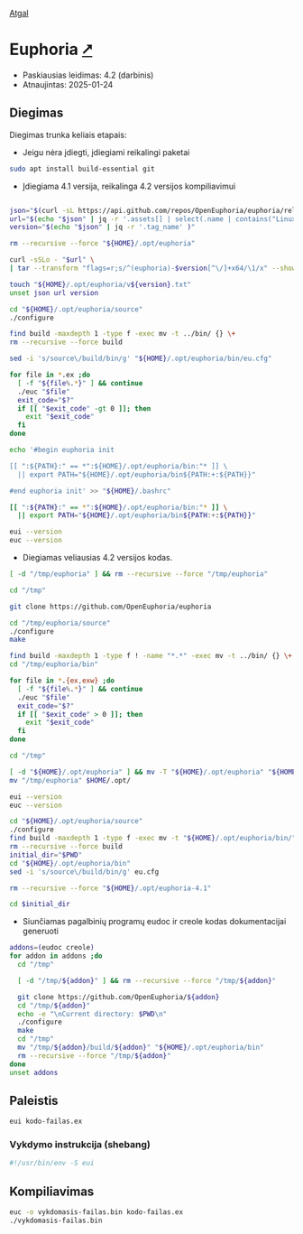[Atgal](./readme.md)

# Euphoria [&#x2B67;](https://openeuphoria.org/)

* Paskiausias leidimas: 4.2 (darbinis)
* Atnaujintas: 2025-01-24

## Diegimas

Diegimas trunka keliais etapais:

* Jeigu nėra įdiegti, įdiegiami reikalingi paketai

```bash
sudo apt install build-essential git
```

* Įdiegiama 4.1 versija, reikalinga 4.2 versijos kompiliavimui

```bash

json="$(curl -sL https://api.github.com/repos/OpenEuphoria/euphoria/releases/latest)"
url="$(echo "$json" | jq -r '.assets[] | select(.name | contains("Linux-x64")) | .browser_download_url' )"
version="$(echo "$json" | jq -r '.tag_name' )"

rm --recursive --force "${HOME}/.opt/euphoria"

curl -sSLo - "$url" \
| tar --transform "flags=r;s/^(euphoria)-$version[^\/]+x64/\1/x" --show-transformed-names -xzC "${HOME}/.opt"

touch "${HOME}/.opt/euphoria/v${version}.txt"
unset json url version

cd "${HOME}/.opt/euphoria/source"
./configure

find build -maxdepth 1 -type f -exec mv -t ../bin/ {} \+
rm --recursive --force build

sed -i 's/source\/build/bin/g' "${HOME}/.opt/euphoria/bin/eu.cfg"

for file in *.ex ;do
  [ -f "${file%.*}" ] && continue
  ./euc "$file"
  exit_code="$?"
  if [[ "$exit_code" -gt 0 ]]; then
    exit "$exit_code"
  fi 
done

echo '#begin euphoria init

[[ ":${PATH}:" == *":${HOME}/.opt/euphoria/bin:"* ]] \
  || export PATH="${HOME}/.opt/euphoria/bin${PATH:+:${PATH}}"

#end euphoria init' >> "${HOME}/.bashrc"

[[ ":${PATH}:" == *":${HOME}/.opt/euphoria/bin:"* ]] \
  || export PATH="${HOME}/.opt/euphoria/bin${PATH:+:${PATH}}"

eui --version
euc --version
```

* Diegiamas veliausias 4.2 versijos kodas.

```bash
[ -d "/tmp/euphoria" ] && rm --recursive --force "/tmp/euphoria"

cd "/tmp"

git clone https://github.com/OpenEuphoria/euphoria

cd "/tmp/euphoria/source"
./configure
make

find build -maxdepth 1 -type f ! -name "*.*" -exec mv -t ../bin/ {} \+
cd "/tmp/euphoria/bin"

for file in *.{ex,exw} ;do
  [ -f "${file%.*}" ] && continue
  ./euc "$file"
  exit_code="$?"
  if [[ "$exit_code" > 0 ]]; then
    exit "$exit_code"
  fi 
done

cd "/tmp"

[ -d "${HOME}/.opt/euphoria" ] && mv -T "${HOME}/.opt/euphoria" "${HOME}/.opt/euphoria-4.1"
mv "/tmp/euphoria" $HOME/.opt/

eui --version
euc --version

cd "${HOME}/.opt/euphoria/source"
./configure
find build -maxdepth 1 -type f -exec mv -t "${HOME}/.opt/euphoria/bin/" {} \+
rm --recursive --force build
initial_dir="$PWD"
cd "${HOME}/.opt/euphoria/bin"
sed -i 's/source\/build/bin/g' eu.cfg

rm --recursive --force "${HOME}/.opt/euphoria-4.1"

cd $initial_dir
```

* Siunčiamas pagalbinių programų eudoc ir creole kodas dokumentacijai generuoti

```bash
addons=(eudoc creole)
for addon in addons ;do
  cd "/tmp"

  [ -d "/tmp/${addon}" ] && rm --recursive --force "/tmp/${addon}"

  git clone https://github.com/OpenEuphoria/${addon}
  cd "/tmp/${addon}"
  echo -e "\nCurrent directory: $PWD\n"
  ./configure
  make
  cd "/tmp"
  mv "/tmp/${addon}/build/${addon}" "${HOME}/.opt/euphoria/bin"
  rm --recursive --force "/tmp/${addon}"
done
unset addons
```

## Paleistis

```bash
eui kodo-failas.ex
```

### Vykdymo instrukcija (shebang)

```bash
#!/usr/bin/env -S eui
```

## Kompiliavimas

```bash
euc -o vykdomasis-failas.bin kodo-failas.ex
./vykdomasis-failas.bin
```
